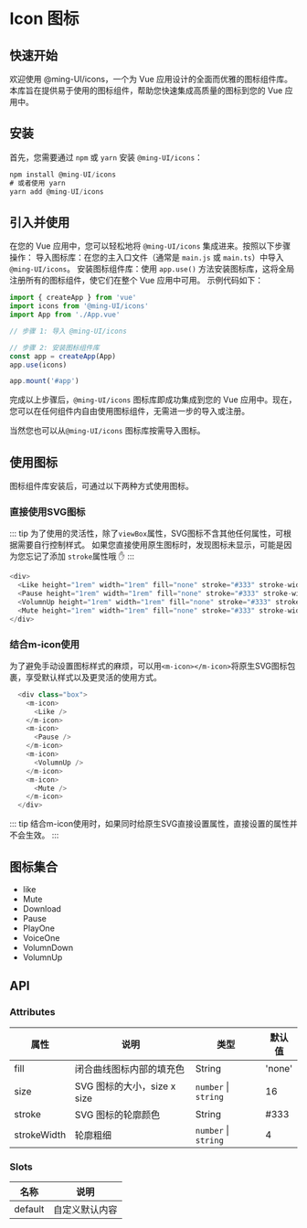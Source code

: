 # Icon 图标

## 快速开始

欢迎使用 @ming-UI/icons，一个为 Vue 应用设计的全面而优雅的图标组件库。本库旨在提供易于使用的图标组件，帮助您快速集成高质量的图标到您的 Vue 应用中。

## 安装

首先，您需要通过 `npm` 或 `yarn` 安装 `@ming-UI/icons`：

```js
npm install @ming-UI/icons
# 或者使用 yarn
yarn add @ming-UI/icons
```

## 引入并使用

在您的 Vue 应用中，您可以轻松地将 `@ming-UI/icons` 集成进来。按照以下步骤操作：
导入图标库：在您的主入口文件（通常是 `main.js` 或 `main.ts`）中导入 `@ming-UI/icons`。
安装图标组件库：使用 `app.use()` 方法安装图标库，这将全局注册所有的图标组件，使它们在整个 Vue 应用中可用。
示例代码如下：

```js
import { createApp } from 'vue'
import icons from '@ming-UI/icons'
import App from './App.vue'

// 步骤 1: 导入 @ming-UI/icons

// 步骤 2: 安装图标组件库
const app = createApp(App)
app.use(icons)

app.mount('#app')
```

完成以上步骤后，`@ming-UI/icons` 图标库即成功集成到您的 Vue 应用中。现在，您可以在任何组件内自由使用图标组件，无需进一步的导入或注册。

当然您也可以从`@ming-UI/icons` 图标库按需导入图标。

## 使用图标

图标组件库安装后，可通过以下两种方式使用图标。

### 直接使用SVG图标

::: tip
为了使用的灵活性，除了`viewBox`属性，SVG图标不含其他任何属性，可根据需要自行控制样式。
如果您直接使用原生图标时，发现图标未显示，可能是因为您忘记了添加 `stroke`属性哦 :hand:
:::

<div :class="$style.box">
      <Like height="1rem" width="1rem" fill="none" stroke="#333" stroke-width="4" />
      <Pause height="1rem" width="1rem" fill="none" stroke="#333" stroke-width="4" />
      <VolumnUp height="1rem" width="1rem" fill="none" stroke="#333" stroke-width="4" />
      <Mute height="1rem" width="1rem" fill="none" stroke="#333" stroke-width="4" />
</div>

```js
<div>
  <Like height="1rem" width="1rem" fill="none" stroke="#333" stroke-width="4" />
  <Pause height="1rem" width="1rem" fill="none" stroke="#333" stroke-width="4" />
  <VolumnUp height="1rem" width="1rem" fill="none" stroke="#333" stroke-width="4" />
  <Mute height="1rem" width="1rem" fill="none" stroke="#333" stroke-width="4" />
</div>
```

### 结合m-icon使用

为了避免手动设置图标样式的麻烦，可以用`<m-icon></m-icon>`将原生SVG图标包裹，享受默认样式以及更灵活的使用方式。
  <div :class="$style.box">
    <m-icon>
      <Like />
    </m-icon>
    <m-icon>
      <Pause />
    </m-icon>
    <m-icon>
      <VolumnUp />
    </m-icon>
    <m-icon>
      <Mute />
    </m-icon>
  </div>

```js
  <div class="box">
    <m-icon>
      <Like />
    </m-icon>
    <m-icon>
      <Pause />
    </m-icon>
    <m-icon>
      <VolumnUp />
    </m-icon>
    <m-icon>
      <Mute />
    </m-icon>
  </div>
```

::: tip
结合m-icon使用时，如果同时给原生SVG直接设置属性，直接设置的属性并不会生效。
:::
<!-- <demo src="./demos/basic.vue"></demo> -->

## 图标集合

<script setup>

async function copyIconsName(event) {
  if(event.target.innerText ===undefined) return
  const content = `<M${event.target?.innerText} />`
  const type = "text/plain";
  const blob = new Blob([content], { type });
  const data = [new ClipboardItem({ [type]: blob })];
  await navigator.clipboard.write(data);
}

</script>

<ul :class="$style.grid" class="vp-raw" @click="copyIconsName($event)">
  <li>
    <m-icon>
      <Like />
    </m-icon>
    <span>like</span>
  </li>
  <li>
    <m-icon>
      <Mute />
    </m-icon>
    <span>Mute</span>
  </li>
  <li>
    <m-icon>
      <Download />
    </m-icon>
    <span>Download</span>
  </li>
  <li>
    <m-icon>
      <Pause />
    </m-icon>
    <span>Pause</span>
  </li>
  <li>
    <m-icon>
      <PlayOne />
    </m-icon>
    <span>PlayOne</span>
  </li>
  <li>
    <m-icon>
      <VoiceOne />
    </m-icon>
    <span>VoiceOne</span>
  </li>
  <li>
    <m-icon>
      <VolumnDown />
    </m-icon>
    <span>VolumnDown</span>
  </li>
  <li>
    <m-icon>
      <VolumnUp />
    </m-icon>
    <span>VolumnUp</span>
  </li>
</ul>

<style module>
  .grid {
          width: 100%;
          display: grid;
          display: grid;
          grid-template-columns: repeat(7, 1fr);
          border-left:1px solid #dccfeb;
          border-top:1px solid #dccfeb;
          cursor:pointer;

}
  .grid li {
          border-right:1px solid #dccfeb;
          border-bottom:1px solid #dccfeb;
          aspect-ratio: 1 / 0.8; /* 保持宽高比*/
          display: flex;
          flex-direction:column;
          justify-content: center;
          align-items: center;
          font-size:12px;
        }
  .grid li:hover {
            background-color: #f2f6fc;
            transition: all 0.3s linear;
        }
  .box {
      display: flex;
      justify-content: space-around;
      width: 100%;
    }
</style>

## API

### Attributes

| 属性     | 说明               | 类型                             | 默认值  |
| -------- | ------------------ | -------------------------------- | ------- |
| fill     | 闭合曲线图标内部的填充色     | String | 'none' |
| size     | SVG 图标的大小，size x size | `number` \| `string` | 16 |
| stroke | SVG 图标的轮廓颜色 | String   | #333   |
| strokeWidth | 轮廓粗细 | `number` \| `string` | 4  |

### Slots

| 名称     | 说明               |
| -------- | ------------------ |
| default     | 自定义默认内容   |
